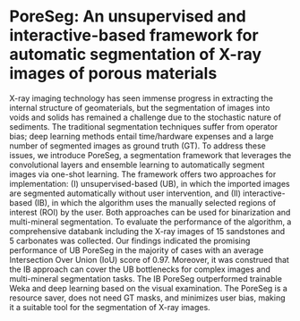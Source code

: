 # PoreSeg: An unsupervised and interactive-based framework for automatic segmentation of X-ray images of porous materials
X-ray imaging technology has seen immense progress in extracting the internal structure of geomaterials, but the segmentation of images into voids and solids has remained a challenge due to the stochastic nature of sediments. The traditional segmentation techniques suffer from operator bias; deep learning methods entail time/hardware expenses and a large number of segmented images as ground truth (GT). To address these issues, we introduce PoreSeg, a segmentation framework that leverages the convolutional layers and ensemble learning to automatically segment images via one-shot learning. The framework offers two approaches for implementation: (I) unsupervised-based (UB), in which the imported images are segmented automatically without user intervention, and (II) interactive-based (IB), in which the algorithm uses the manually selected regions of interest (ROI) by the user. Both approaches can be used for binarization and multi-mineral segmentation. To evaluate the performance of the algorithm, a comprehensive databank including the X-ray images of 15 sandstones and 5 carbonates was collected. Our findings indicated the promising performance of UB PoreSeg in the majority of cases with an average Intersection Over Union (IoU) score of 0.97. Moreover, it was construed that the IB approach can cover the UB bottlenecks for complex images and multi-mineral segmentation tasks. The IB PoreSeg outperformed trainable Weka and deep learning based on the visual examination. The PoreSeg is a resource saver, does not need GT masks, and minimizes user bias, making it a suitable tool for the segmentation of X-ray images.
